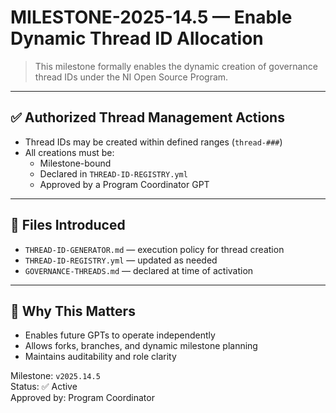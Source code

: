 # MILESTONE-2025-14.5 — Enable Dynamic Thread ID Allocation

> This milestone formally enables the dynamic creation of governance thread IDs under the NI Open Source Program.

---

## ✅ Authorized Thread Management Actions

- Thread IDs may be created within defined ranges (`thread-###`)
- All creations must be:
  - Milestone-bound
  - Declared in `THREAD-ID-REGISTRY.yml`
  - Approved by a Program Coordinator GPT

---

## 📂 Files Introduced

- `THREAD-ID-GENERATOR.md` — execution policy for thread creation
- `THREAD-ID-REGISTRY.yml` — updated as needed
- `GOVERNANCE-THREADS.md` — declared at time of activation

---

## 🧠 Why This Matters

- Enables future GPTs to operate independently
- Allows forks, branches, and dynamic milestone planning
- Maintains auditability and role clarity

Milestone: `v2025.14.5`  
Status: ✅ Active  
Approved by: Program Coordinator
